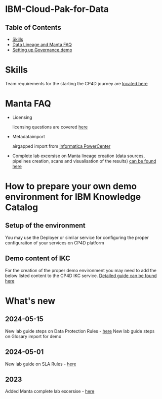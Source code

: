 # IBM-Cloud-Pak-for-Data

## Table of Contents

- [Skills](#skills)
- [Data Lineage and Manta FAQ](#manta-faq)
- [Setting up Governance demo](#how-to-prepare-your-own-demo-environment-for-ibm-knowledge-catalog)

# Skills

Team requirements for the starting the CP4D journey are [located here](/Requirements/skills_requirements.md)

# Manta FAQ

- Licensing

  licensing questions are covered [here](/Data%20Lineage/Licensing.md)

- Metadataimport

  airgapped import from [Informatica PowerCenter](/Data%20Lineage/Metadata%20Import/InformaticaPowerCenter.md)

- Complete lab excersise on Manta lineage creation (data sources, pipelines creation, scans and visualisation of the results) [can be found here](/Data%20Lineage/Data_Lineage_lab_exercise.md)

# How to prepare your own demo environment for IBM Knowledge Catalog

## Setup of the environment

You may use the Deployer or similar service for configuring the proper configuraiton of your services on CP4D platform

## Demo content of IKC

For the creation of the proper demo environment you may need to add the below listed content to the CP4D IKC service. [Detailed guide can be found here](/Setup%20WKC%20demo%20environment/WKC_demo_setup_general_steps.md)

# What's new

## 2024-05-15

New lab guide steps on Data Protection Rules - [here](/Setup%20WKC%20demo%20environment/Data%20Protection%20Rules/Data_protection_rules.md)
New lab guide steps on Glosary import for demo

## 2024-05-01

New lab guide on SLA Rules - [here](/Setup%20WKC%20demo%20environment/SLA%20Rules/sla_rules_creation.md)

## 2023

Added Manta complete lab excersise - [here](/Data%20Lineage/Data_Lineage_lab_exercise.md)
